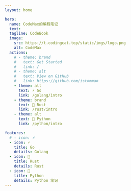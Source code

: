 ```yaml
---
layout: home

hero:
  name: CodeMax的编程笔记
  text: 
  tagline: CodeBook
  image:
    src: https://t.codingcat.top/static/imgs/logo.png
    alt: CodeMax
  actions:
    # - theme: brand
    #   text: Get Started
    #   link: /
    # - theme: alt
    #   text: View on GitHub
    #   link: https://github.com/istommao
    - theme: alt
      text: ⚡️ Go
      link: /golang/intro
    - theme: brand
      text: 🦀️ Rust
      link: /rust/intro
    - theme: alt
      text: 🐍 Python
      link: /python/intro

features:
  # - icon: ⚡️
  - icon: ⚡️
    title: Go
    details: Golang
  - icon: 🦀️
    title: Rust
    details: Rust
  - icon: 🐍
    title: Python
    details: Python 笔记
---
```

